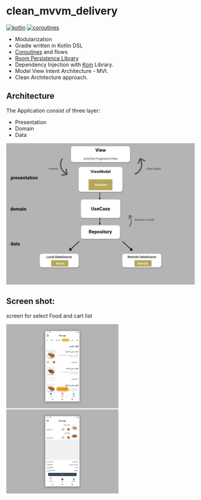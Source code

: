 # clean_mvvm_delivery
[![kotlin](https://img.shields.io/badge/Kotlin-1.4.xxx-blue)](https://kotlinlang.org/) [![coroutines](https://img.shields.io/badge/Coroutines-Asynchronous-red)](https://developer.android.com/kotlin/coroutines)

- Modularization
- Gradle written in Kotlin DSL
- [Coroutines](https://developer.android.com/kotlin/coroutines) and flows
- [Room Persistence Library](https://developer.android.com/training/data-storage/room "Room Persistence Library")
- Dependency Injection with [Koin](https://github.com/InsertKoinIO/koin "Koin") Library.
- Model View Intent Architecture - MVI.
- Clean Architecture approach.

## Architecture

The Application consist of three layer:
- Presentation
- Domain
- Data

![](delivery_diagram.jpg) 

## **Screen shot:** 
screen for select Food and cart list

<img src="food_delivery.jpg" width=300/><img src="cart_food_delivery.jpg" width=300/> 

